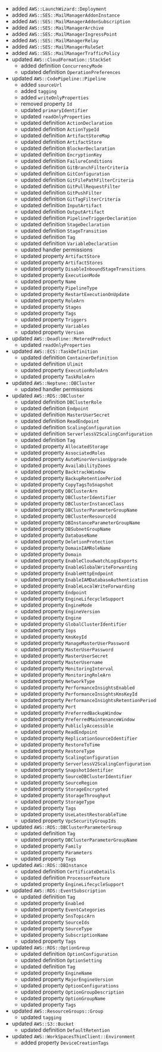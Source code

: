 - added `AWS::LaunchWizard::Deployment`
- added `AWS::SES::MailManagerAddonInstance`
- added `AWS::SES::MailManagerAddonSubscription`
- added `AWS::SES::MailManagerArchive`
- added `AWS::SES::MailManagerIngressPoint`
- added `AWS::SES::MailManagerRelay`
- added `AWS::SES::MailManagerRuleSet`
- added `AWS::SES::MailManagerTrafficPolicy`
- updated `AWS::CloudFormation::StackSet`
  - added definition `ConcurrencyMode`
  - updated definition `OperationPreferences`
- updated `AWS::CodePipeline::Pipeline`
  - added `sourceUrl`
  - added `tagging`
  - added `writeOnlyProperties`
  - removed property `Id`
  - updated `primaryIdentifier`
  - updated `readOnlyProperties`
  - updated definition `ActionDeclaration`
  - updated definition `ActionTypeId`
  - updated definition `ArtifactStoreMap`
  - updated definition `ArtifactStore`
  - updated definition `BlockerDeclaration`
  - updated definition `EncryptionKey`
  - updated definition `FailureConditions`
  - updated definition `GitBranchFilterCriteria`
  - updated definition `GitConfiguration`
  - updated definition `GitFilePathFilterCriteria`
  - updated definition `GitPullRequestFilter`
  - updated definition `GitPushFilter`
  - updated definition `GitTagFilterCriteria`
  - updated definition `InputArtifact`
  - updated definition `OutputArtifact`
  - updated definition `PipelineTriggerDeclaration`
  - updated definition `StageDeclaration`
  - updated definition `StageTransition`
  - updated definition `Tag`
  - updated definition `VariableDeclaration`
  - updated handler permissions
  - updated property `ArtifactStore`
  - updated property `ArtifactStores`
  - updated property `DisableInboundStageTransitions`
  - updated property `ExecutionMode`
  - updated property `Name`
  - updated property `PipelineType`
  - updated property `RestartExecutionOnUpdate`
  - updated property `RoleArn`
  - updated property `Stages`
  - updated property `Tags`
  - updated property `Triggers`
  - updated property `Variables`
  - updated property `Version`
- updated `AWS::Deadline::MeteredProduct`
  - updated `readOnlyProperties`
- updated `AWS::ECS::TaskDefinition`
  - updated definition `ContainerDefinition`
  - updated definition `Ulimit`
  - updated property `ExecutionRoleArn`
  - updated property `TaskRoleArn`
- updated `AWS::Neptune::DBCluster`
  - updated handler permissions
- updated `AWS::RDS::DBCluster`
  - updated definition `DBClusterRole`
  - updated definition `Endpoint`
  - updated definition `MasterUserSecret`
  - updated definition `ReadEndpoint`
  - updated definition `ScalingConfiguration`
  - updated definition `ServerlessV2ScalingConfiguration`
  - updated definition `Tag`
  - updated property `AllocatedStorage`
  - updated property `AssociatedRoles`
  - updated property `AutoMinorVersionUpgrade`
  - updated property `AvailabilityZones`
  - updated property `BacktrackWindow`
  - updated property `BackupRetentionPeriod`
  - updated property `CopyTagsToSnapshot`
  - updated property `DBClusterArn`
  - updated property `DBClusterIdentifier`
  - updated property `DBClusterInstanceClass`
  - updated property `DBClusterParameterGroupName`
  - updated property `DBClusterResourceId`
  - updated property `DBInstanceParameterGroupName`
  - updated property `DBSubnetGroupName`
  - updated property `DatabaseName`
  - updated property `DeletionProtection`
  - updated property `DomainIAMRoleName`
  - updated property `Domain`
  - updated property `EnableCloudwatchLogsExports`
  - updated property `EnableGlobalWriteForwarding`
  - updated property `EnableHttpEndpoint`
  - updated property `EnableIAMDatabaseAuthentication`
  - updated property `EnableLocalWriteForwarding`
  - updated property `Endpoint`
  - updated property `EngineLifecycleSupport`
  - updated property `EngineMode`
  - updated property `EngineVersion`
  - updated property `Engine`
  - updated property `GlobalClusterIdentifier`
  - updated property `Iops`
  - updated property `KmsKeyId`
  - updated property `ManageMasterUserPassword`
  - updated property `MasterUserPassword`
  - updated property `MasterUserSecret`
  - updated property `MasterUsername`
  - updated property `MonitoringInterval`
  - updated property `MonitoringRoleArn`
  - updated property `NetworkType`
  - updated property `PerformanceInsightsEnabled`
  - updated property `PerformanceInsightsKmsKeyId`
  - updated property `PerformanceInsightsRetentionPeriod`
  - updated property `Port`
  - updated property `PreferredBackupWindow`
  - updated property `PreferredMaintenanceWindow`
  - updated property `PubliclyAccessible`
  - updated property `ReadEndpoint`
  - updated property `ReplicationSourceIdentifier`
  - updated property `RestoreToTime`
  - updated property `RestoreType`
  - updated property `ScalingConfiguration`
  - updated property `ServerlessV2ScalingConfiguration`
  - updated property `SnapshotIdentifier`
  - updated property `SourceDBClusterIdentifier`
  - updated property `SourceRegion`
  - updated property `StorageEncrypted`
  - updated property `StorageThroughput`
  - updated property `StorageType`
  - updated property `Tags`
  - updated property `UseLatestRestorableTime`
  - updated property `VpcSecurityGroupIds`
- updated `AWS::RDS::DBClusterParameterGroup`
  - updated definition `Tag`
  - updated property `DBClusterParameterGroupName`
  - updated property `Family`
  - updated property `Parameters`
  - updated property `Tags`
- updated `AWS::RDS::DBInstance`
  - updated definition `CertificateDetails`
  - updated definition `ProcessorFeature`
  - updated property `EngineLifecycleSupport`
- updated `AWS::RDS::EventSubscription`
  - updated definition `Tag`
  - updated property `Enabled`
  - updated property `EventCategories`
  - updated property `SnsTopicArn`
  - updated property `SourceIds`
  - updated property `SourceType`
  - updated property `SubscriptionName`
  - updated property `Tags`
- updated `AWS::RDS::OptionGroup`
  - updated definition `OptionConfiguration`
  - updated definition `OptionSetting`
  - updated definition `Tag`
  - updated property `EngineName`
  - updated property `MajorEngineVersion`
  - updated property `OptionConfigurations`
  - updated property `OptionGroupDescription`
  - updated property `OptionGroupName`
  - updated property `Tags`
- updated `AWS::ResourceGroups::Group`
  - updated `tagging`
- updated `AWS::S3::Bucket`
  - updated definition `DefaultRetention`
- updated `AWS::WorkSpacesThinClient::Environment`
  - added property `DeviceCreationTags`
